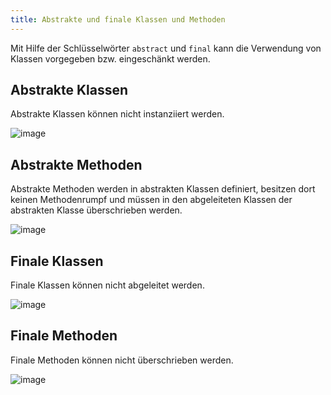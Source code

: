 ```yaml
---
title: Abstrakte und finale Klassen und Methoden
---
```


Mit Hilfe der Schlüsselwörter `abstract` und `final` kann die Verwendung von Klassen vorgegeben bzw. eingeschänkt werden.

## Abstrakte Klassen
Abstrakte Klassen können nicht instanziiert werden.

![image](https://user-images.githubusercontent.com/47243617/177196186-757868ea-a485-430d-bf2a-9f9bd0d60475.png)

## Abstrakte Methoden
Abstrakte Methoden werden in abstrakten Klassen definiert, besitzen dort keinen Methodenrumpf und müssen in den abgeleiteten Klassen der abstrakten Klasse überschrieben werden.

![image](https://user-images.githubusercontent.com/47243617/177196196-15e40771-561e-42b7-8611-ed305a1a82d5.png)

## Finale Klassen
Finale Klassen können nicht abgeleitet werden.

![image](https://user-images.githubusercontent.com/47243617/177196313-8af85db4-15e3-4c2f-824a-553aad399260.png)

## Finale Methoden
Finale Methoden können nicht überschrieben werden.

![image](https://user-images.githubusercontent.com/47243617/177196334-0c57be80-993d-4d44-bfbf-04653f26cd07.png)
